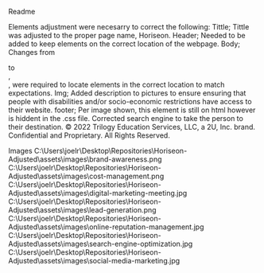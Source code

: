 Readme

Elements adjustment were necesarry to correct the following:
Tittle; Tittle was adjusted to the proper page name, Horiseon.
Header; Needed to be added to keep elements on the correct location of the webpage.
Body; Changes from <div> to <section>, <aside>, were required to locate elements in the correct location to match expectations.
Img; Added description to pictures to ensure ensuring that people with disabilities and/or socio-economic restrictions have access to their website.
footer; Per image shown, this element is still on html however is hiddent in the .css file.
Corrected search engine to take the person to their destination.
© 2022 Trilogy Education Services, LLC, a 2U, Inc. brand. Confidential and Proprietary. All Rights Reserved.

  Images
  C:\Users\joelr\Desktop\Repositories\Horiseon-Adjusted\assets\images\brand-awareness.png
C:\Users\joelr\Desktop\Repositories\Horiseon-Adjusted\assets\images\cost-management.png
C:\Users\joelr\Desktop\Repositories\Horiseon-Adjusted\assets\images\digital-marketing-meeting.jpg
C:\Users\joelr\Desktop\Repositories\Horiseon-Adjusted\assets\images\lead-generation.png
C:\Users\joelr\Desktop\Repositories\Horiseon-Adjusted\assets\images\online-reputation-management.jpg
C:\Users\joelr\Desktop\Repositories\Horiseon-Adjusted\assets\images\search-engine-optimization.jpg
C:\Users\joelr\Desktop\Repositories\Horiseon-Adjusted\assets\images\social-media-marketing.jpg
